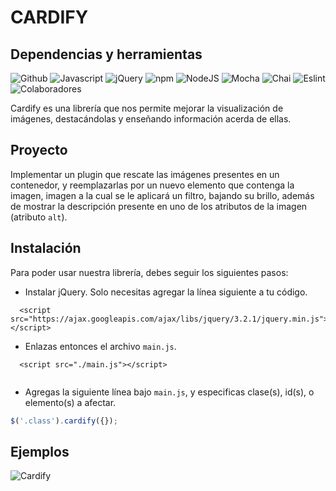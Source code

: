 # CARDIFY

## Dependencias y herramientas

![Github](https://img.shields.io/badge/github-inc-008080.svg?colorA=008080)
![Javascript](https://img.shields.io/badge/javascript-ecma-green.svg)
![jQuery](https://img.shields.io/badge/jquery-v3.3.1-yellowgreen.svg)
![npm](https://img.shields.io/badge/npm-v5.5.1-yellow.svg)
![NodeJS](https://img.shields.io/badge/nodejs-v8.9.0-orange.svg)
![Mocha](https://img.shields.io/badge/mocha-v5.0.0-red.svg)
![Chai](https://img.shields.io/badge/chai-v4.1.2-ff69b4.svg)
![Eslint](https://img.shields.io/badge/eslint-v4.15.0-blue.svg)
![Colaboradores](https://img.shields.io/badge/contributors-2-380B61.svg)


Cardify es una librería que nos permite mejorar la visualización de imágenes, destacándolas y enseñando información acerda de ellas.

## Proyecto

Implementar un plugin que rescate las imágenes presentes en un contenedor, y reemplazarlas por un nuevo elemento que contenga la imagen, imagen a la cual se le aplicará un filtro, bajando su brillo, además de mostrar la descripción presente en uno de los atributos de la imagen (atributo `alt`).

## Instalación


Para poder usar nuestra librería, debes seguir los siguientes pasos:

- Instalar jQuery. Solo necesitas agregar la línea siguiente a tu código.

``` 
  <script src="https://ajax.googleapis.com/ajax/libs/jquery/3.2.1/jquery.min.js"></script>

```

- Enlazas entonces el archivo ```main.js```.

```
  <script src="./main.js"></script>
  
```

- Agregas la siguiente línea bajo ```main.js```, y especificas clase(s), id(s), o elemento(s) a afectar.

```js
$('.class').cardify({});
```

## Ejemplos

![Cardify](https://78.media.tumblr.com/46426e4a9dec57138c7763a03bde8a27/tumblr_p2xpdkJcae1qdxt9to1_540.png)


